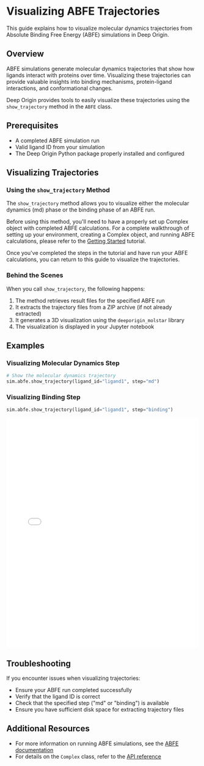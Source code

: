 # Visualizing ABFE Trajectories

This guide explains how to visualize molecular dynamics trajectories from Absolute Binding Free Energy (ABFE) simulations in Deep Origin.

## Overview

ABFE simulations generate molecular dynamics trajectories that show how ligands interact with proteins over time. Visualizing these trajectories can provide valuable insights into binding mechanisms, protein-ligand interactions, and conformational changes.

Deep Origin provides tools to easily visualize these trajectories using the `show_trajectory` method in the `ABFE` class.

## Prerequisites

- A completed ABFE simulation run
- Valid ligand ID from your simulation
- The Deep Origin Python package properly installed and configured

## Visualizing Trajectories

### Using the `show_trajectory` Method

The `show_trajectory` method allows you to visualize either the molecular dynamics (md) phase or the binding phase of an ABFE run.

Before using this method, you'll need to have a properly set up Complex object with completed ABFE calculations. For a complete walkthrough of setting up your environment, creating a Complex object, and running ABFE calculations, please refer to the [Getting Started](../tutorial/getting-started.md) tutorial.

Once you've completed the steps in the tutorial and have run your ABFE calculations, you can return to this guide to visualize the trajectories.


### Behind the Scenes

When you call `show_trajectory`, the following happens:
1. The method retrieves result files for the specified ABFE run
2. It extracts the trajectory files from a ZIP archive (if not already extracted)
3. It generates a 3D visualization using the `deeporigin_molstar` library
4. The visualization is displayed in your Jupyter notebook

## Examples

### Visualizing Molecular Dynamics Step

```python
# Show the molecular dynamics trajectory
sim.abfe.show_trajectory(ligand_id="ligand1", step="md")
```

### Visualizing Binding Step

```python
sim.abfe.show_trajectory(ligand_id="ligand1", step="binding")
```

<iframe 
    src="./traj.html" 
    width="100%" 
    height="600" 
    style="border:none;"
    title="Protein visualization"
></iframe>


## Troubleshooting

If you encounter issues when visualizing trajectories:

- Ensure your ABFE run completed successfully
- Verify that the ligand ID is correct
- Check that the specified step ("md" or "binding") is available
- Ensure you have sufficient disk space for extracting trajectory files

## Additional Resources

- For more information on running ABFE simulations, see the [ABFE documentation](../tutorial/abfe.md)
- For details on the `Complex` class, refer to the [API reference](../ref/abfe.md)